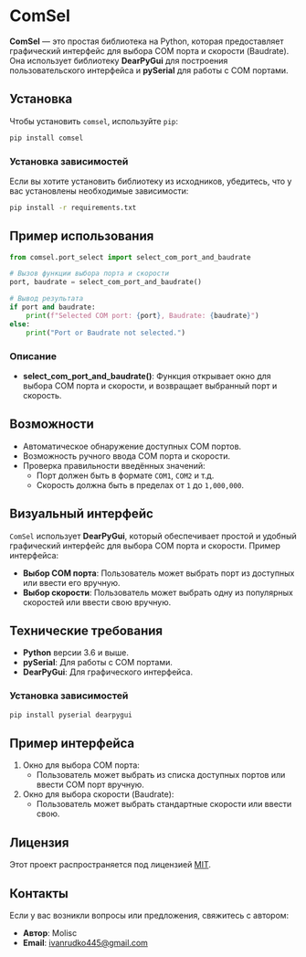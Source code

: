 # ComSel

**ComSel** — это простая библиотека на Python, которая предоставляет графический интерфейс для выбора COM порта и скорости (Baudrate). Она использует библиотеку **DearPyGui** для построения пользовательского интерфейса и **pySerial** для работы с COM портами.

## Установка

Чтобы установить `comsel`, используйте `pip`:

```bash
pip install comsel
```

### Установка зависимостей

Если вы хотите установить библиотеку из исходников, убедитесь, что у вас установлены необходимые зависимости:

```bash
pip install -r requirements.txt
```

## Пример использования

```python
from comsel.port_select import select_com_port_and_baudrate

# Вызов функции выбора порта и скорости
port, baudrate = select_com_port_and_baudrate()

# Вывод результата
if port and baudrate:
    print(f"Selected COM port: {port}, Baudrate: {baudrate}")
else:
    print("Port or Baudrate not selected.")
```

### Описание

- **select_com_port_and_baudrate()**: Функция открывает окно для выбора COM порта и скорости, и возвращает выбранный порт и скорость.

## Возможности

- Автоматическое обнаружение доступных COM портов.
- Возможность ручного ввода COM порта и скорости.
- Проверка правильности введённых значений:
  - Порт должен быть в формате `COM1`, `COM2` и т.д.
  - Скорость должна быть в пределах от `1` до `1,000,000`.

## Визуальный интерфейс

`ComSel` использует **DearPyGui**, который обеспечивает простой и удобный графический интерфейс для выбора COM порта и скорости. Пример интерфейса:

- **Выбор COM порта**: Пользователь может выбрать порт из доступных или ввести его вручную.
- **Выбор скорости**: Пользователь может выбрать одну из популярных скоростей или ввести свою вручную.

## Технические требования

- **Python** версии 3.6 и выше.
- **pySerial**: Для работы с COM портами.
- **DearPyGui**: Для графического интерфейса.

### Установка зависимостей

```bash
pip install pyserial dearpygui
```

## Пример интерфейса

1. Окно для выбора COM порта:
   - Пользователь может выбрать из списка доступных портов или ввести COM порт вручную.
2. Окно для выбора скорости (Baudrate):
   - Пользователь может выбрать стандартные скорости или ввести свою.

## Лицензия

Этот проект распространяется под лицензией [MIT](LICENSE).

## Контакты

Если у вас возникли вопросы или предложения, свяжитесь с автором:

- **Автор**: Molisc
- **Email**: ivanrudko445@gmail.com
